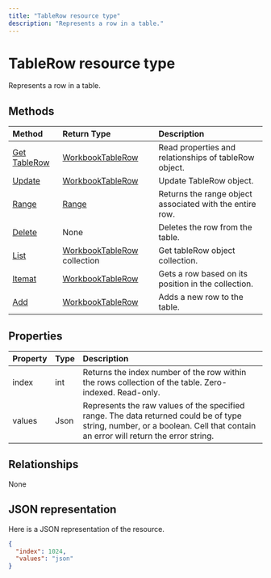 ---title: "TableRow resource type"description: "Represents a row in a table."---# TableRow resource type

Represents a row in a table.


## Methods

| Method		   | Return Type	|Description|
|:---------------|:--------|:----------|
|[Get TableRow](../api/tablerow-get.md) | [WorkbookTableRow](tablerow.md) |Read properties and relationships of tableRow object.|
|[Update](../api/tablerow-update.md) | [WorkbookTableRow](tablerow.md)	|Update TableRow object. |
|[Range](../api/tablerow-range.md)|[Range](range.md)|Returns the range object associated with the entire row.|
|[Delete](../api/tablerow-delete.md)|None|Deletes the row from the table.|
|[List](../api/tablerow-list.md) | [WorkbookTableRow](tablerow.md) collection |Get tableRow object collection. |
|[Itemat](../api/tablerowcollection-itemat.md)|[WorkbookTableRow](tablerow.md)|Gets a row based on its position in the collection.|
|[Add](../api/tablerowcollection-add.md)|[WorkbookTableRow](tablerow.md)|Adds a new row to the table.|

## Properties
| Property	   | Type	|Description|
|:---------------|:--------|:----------|
|index|int|Returns the index number of the row within the rows collection of the table. Zero-indexed. Read-only.|
|values|Json|Represents the raw values of the specified range. The data returned could be of type string, number, or a boolean. Cell that contain an error will return the error string.|

## Relationships
None


## JSON representation

Here is a JSON representation of the resource.

<!--{
  "blockType": "resource",
  "optionalProperties": [],
  "baseType": "microsoft.graph.entity",
  "@odata.type": "microsoft.graph.workbookTableRow"
}-->

```json
{
  "index": 1024,
  "values": "json"
}

```

<!-- uuid: 8fcb5dbc-d5aa-4681-8e31-b001d5168d79
2015-10-25 14:57:30 UTC -->
<!-- {
  "type": "#page.annotation",
  "description": "TableRow resource",
  "keywords": "",
  "section": "documentation",
  "tocPath": ""
}-->